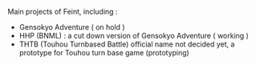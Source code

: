 Main projects of Feint, including : 
- Gensokyo Adventure ( on hold )
- HHP (BNML) : a cut down version of Gensokyo Adventure ( working )
- THTB (Touhou Turnbased Battle) official name not decided yet, a prototype for Touhou turn base game (prototyping)

